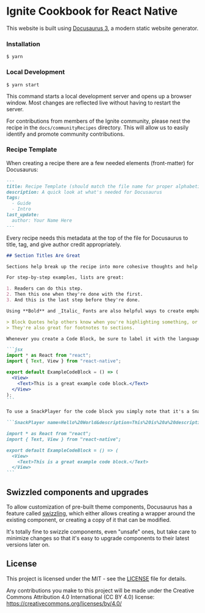 # Ignite Cookbook for React Native

This website is built using [Docusaurus 3](https://docusaurus.io/docs/3.1.1), a modern static website generator.

### Installation

```
$ yarn
```

### Local Development

```
$ yarn start
```

This command starts a local development server and opens up a browser window. Most changes are reflected live without having to restart the server.

For contributions from members of the Ignite community, please nest the recipe in the `docs/communityRecipes` directory. This will allow us to easily identify and promote community contributions.

### Recipe Template

When creating a recipe there are a few needed elements (front-matter) for Docusaurus:

```markdown
---
title: Recipe Template (should match the file name for proper alphabetization)
description: A quick look at what's needed for Docusaurus
tags:
  - Guide
  - Intro
last_update:
  author: Your Name Here
---
```

Every recipe needs this metadata at the top of the file for Docusaurus to title, tag, and give author credit appropriately.

````markdown
## Section Titles Are Great

Sections help break up the recipe into more cohesive thoughts and help others follow along.

For step-by-step examples, lists are great:

1. Readers can do this step.
2. Then this one when they're done with the first.
3. And this is the last step before they're done.

Using **Bold** and _Italic_ Fonts are also helpful ways to create emphasis within your recipe.

> Block Quotes help others know when you're highlighting something, or attributing an idea to someone else.
> They're also great for footnotes to sections.

Whenever you create a Code Block, be sure to label it with the language like so:

```jsx
import * as React from "react";
import { Text, View } from "react-native";

export default ExampleCodeBlock = () => (
  <View>
    <Text>This is a great example code block.</Text>
  </View>
);
```

To use a SnackPlayer for the code block you simply note that it's a SnackPlayer and provide some props for the player:

```SnackPlayer name=Hello%20World&description=This%20is%20a%20description&dependencies=react-native-reanimated&platform=ios

import * as React from "react";
import { Text, View } from "react-native";

export default ExampleCodeBlock = () => (
  <View>
    <Text>This is a great example code block.</Text>
  </View>
```
````

## Swizzled components and upgrades

To allow customization of pre-built theme components, Docusaurus has a feature called [swizzling](https://docusaurus.io/docs/swizzling), which either allows creating a wrapper around the existing component, or creating a copy of it that can be modified.

It's totally fine to swizzle components, even "unsafe" ones, but take care to minimize changes so that it's easy to upgrade components to their latest versions later on.

## License

This project is licensed under the MIT - see the [LICENSE](./LICENSE.md) file for details.

Any contributions you make to this project will be made under the Creative Commons Attribution 4.0 International (CC BY 4.0) license: https://creativecommons.org/licenses/by/4.0/

